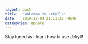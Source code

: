 ```yaml
---
layout: post
title:  "Welcome to Jekyll!"
date:   2019-12-04 21:11:33 -0600
categories: update
---
```


Stay tuned as I learn how to use Jekyll!

